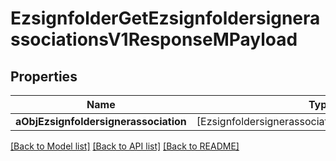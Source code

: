 # EzsignfolderGetEzsignfoldersignerassociationsV1ResponseMPayload

## Properties
Name | Type | Description | Notes
------------ | ------------- | ------------- | -------------
**aObjEzsignfoldersignerassociation** | [EzsignfoldersignerassociationResponseCompound] |  | 

[[Back to Model list]](../README.md#documentation-for-models) [[Back to API list]](../README.md#documentation-for-api-endpoints) [[Back to README]](../README.md)


